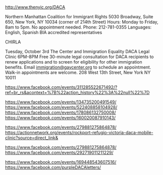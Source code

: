 http://www.thenyic.org/DACA


Northern Manhattan Coalition for Immigrant Rights
5030 Broadway, Suite 650, New York, NY 10034 (corner of 214th Street)
Hours: Monday to Friday, 8am to 5pm. No appointment needed.
Phone: 212-781-0355
Languages: English, Spanish
BIA accredited representatives


CHIRLA


Tuesday, October 3rd
The Center and Immigration Equality
DACA Legal Clinic
6PM-8PM
Free 30-minute legal consultation for DACA recipients to renew applications and to screen for eligibility for other immigration benefits.
Email immigration@gaycenter.org to schedule an appointment.
Walk-in appointments are welcome.
208 West 13th Street, New York NY 10011

  https://www.facebook.com/events/311285522671492/?ref=br_rs&acontext=%7B%22action_history%22%3A%22null%22%7D


https://www.facebook.com/events/134735200491549/
https://www.facebook.com/events/522408858104928/
https://www.facebook.com/events/178086132750008/
https://www.facebook.com/events/160020087910143/

https://www.facebook.com/events/279881275864878/
  https://actionnetwork.org/events/rockport-refugio-victoria-daca-mobile-clinic?source=direct_link&

https://www.facebook.com/events/279881275864878/
  https://www.facebook.com/events/292719011211229/

https://www.facebook.com/events/169448543607516/
  https://www.facebook.com/purpleDACAletters/
